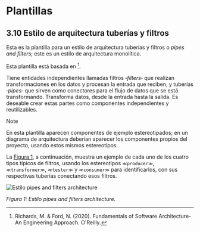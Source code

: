 # Plantillas

## 3.10 Estilo de arquitectura tuberías y filtros

Esta es la plantilla para un estilo de arquitectura tuberías y filtros o *pipes
and filters*; este es un estilo de arquitectura monolítica.

Esta plantilla está basada en [^1].

Tiene entidades independientes llamadas filtros ‑*filters*‑ que realizan
transformaciones en los datos y procesan la entrada que reciben, y tuberías
‑*pipes*‑ que sirven como conectores para el flujo de datos que se está
transformando. Transforma datos, desde la entrada hasta la salida. Es deseable
crear estas partes como componentes independientes y reutilizables.

> [!NOTE]
> En esta plantilla aparecen componentes de ejemplo estereotipados; en
> un diagrama de arquitectura deberían aparecer los componentes propios del
> proyecto, usando estos mismos estereotipos.

La [Figura 1](#figura-1), a continuación, muestra un ejemplo de cada uno de los
cuatro tipos típicos de filtros, usando los estereotipos `≪producer≫`,
`≪transformer≫`, `≪tester≫` y `≪consumer≫` para identificarlos, con sus
respectivas tuberías conectando esos filtros.

<a id="figura-1"/>

![Estilo pipes and filters
architecture](/diagrams/Architecture_Pipes_And_Filters.svg)

*Figura 1: Estilo pipes and filters architecture.*

[^1]: Richards, M. & Ford, N. (2020). Fundamentals of Software Architecture-An
      Engineering Approach. O'Reilly.
